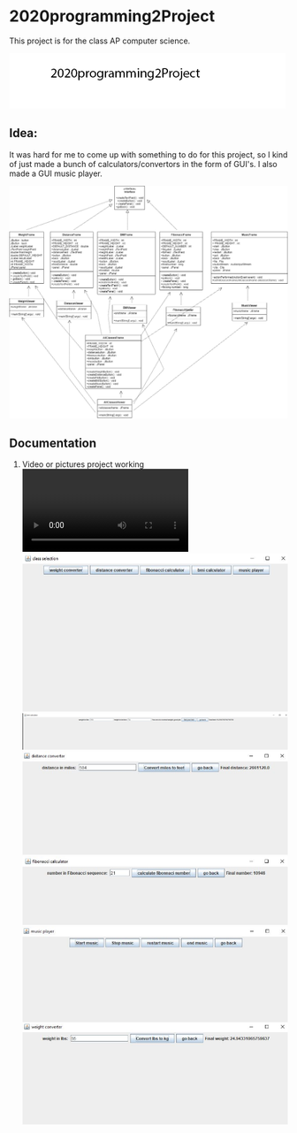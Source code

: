 # 2020programming2Project

This project is for the class AP computer science.

![logo](https://github.com/jonathanwidmer/2020programming2Project/blob/main/Logo1.png?raw=true)

## Idea:

It was hard for me to come up with something to do for this project, so I kind of just made a bunch of calculators/convertors in the form of GUI's. I also made a GUI music player.

![projectidea](https://github.com/jonathanwidmer/2020programming2Project/blob/main/projectuml.png?raw=true)
## Documentation
1. Video or pictures project working
![projectrunning](https://github.com/jonathanwidmer/2020programming2Project/blob/main/projectrunning.mp4?raw=true)
![src](https://github.com/jonathanwidmer/2020programming2Project/blob/main/src/classselection.JPG?raw=true)
![src](https://github.com/jonathanwidmer/2020programming2Project/blob/main/src/bmicalculator.JPG?raw=true)
![src](https://github.com/jonathanwidmer/2020programming2Project/blob/main/src/distanceconverter.JPG?raw=true)
![src](https://github.com/jonathanwidmer/2020programming2Project/blob/main/src/fibonaccicalculator.JPG?raw=true)
![src](https://github.com/jonathanwidmer/2020programming2Project/blob/main/src/musicplayer.JPG?raw=true)
![src](https://github.com/jonathanwidmer/2020programming2Project/blob/main/src/weightconverter.JPG?raw=true)
